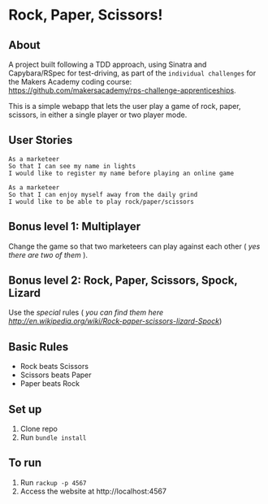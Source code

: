 # Rock, Paper, Scissors!
## About

A project built following a TDD approach, using Sinatra and Capybara/RSpec for test-driving, as part of the `individual challenges` for the Makers Academy coding course: https://github.com/makersacademy/rps-challenge-apprenticeships.

This is a simple webapp that lets the user play a game of rock, paper, scissors, in either a single player or two player mode.

## User Stories

```
As a marketeer
So that I can see my name in lights
I would like to register my name before playing an online game

As a marketeer
So that I can enjoy myself away from the daily grind
I would like to be able to play rock/paper/scissors
```

## Bonus level 1: Multiplayer

Change the game so that two marketeers can play against each other ( _yes there are two of them_ ).

## Bonus level 2: Rock, Paper, Scissors, Spock, Lizard

Use the _special_ rules ( _you can find them here http://en.wikipedia.org/wiki/Rock-paper-scissors-lizard-Spock_)

## Basic Rules

- Rock beats Scissors
- Scissors beats Paper
- Paper beats Rock

## Set up

1. Clone repo
2. Run `bundle install`

## To run

1. Run `rackup -p 4567`
2. Access the website at http://localhost:4567

